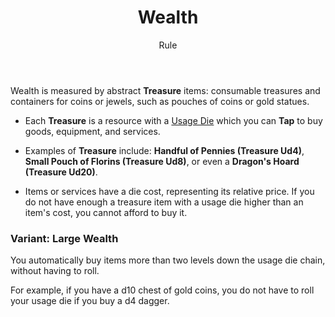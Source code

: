 <header>

# Wealth

<p class="subheading">Rule</p>

</header>

Wealth is measured by abstract **Treasure** items: consumable treasures and containers for coins or jewels, such as pouches of coins or gold statues.

 * Each **Treasure** is a resource with a [Usage Die](pages/rules/usage.md) which you can **Tap** to buy goods, equipment, and services.

 * Examples of **Treasure** include: **Handful of Pennies (Treasure Ud4)**, **Small Pouch of Florins (Treasure Ud8)**, or even a **Dragon's Hoard (Treasure Ud20)**.

 * Items or services have a die cost, representing its relative price. If you do not have enough a treasure item with a usage die higher than an item's cost, you cannot afford to buy it.

<aside>

### Variant: Large Wealth

You automatically buy items more than two levels down the usage die chain, without having to roll.

For example, if you have a d10 chest of gold coins, you do not have to roll your usage die if you buy a d4 dagger.

</aside>
